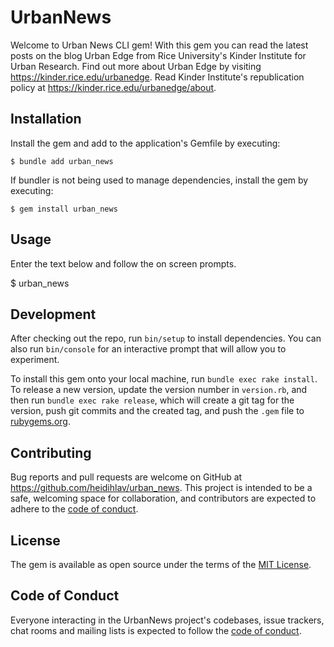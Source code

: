 # UrbanNews

Welcome to Urban News CLI gem! With this gem you can read the latest posts on the blog Urban Edge from Rice University's Kinder Institute for Urban Research. Find out more about Urban Edge by visiting https://kinder.rice.edu/urbanedge. Read Kinder Institute's republication policy at https://kinder.rice.edu/urbanedge/about.

## Installation

Install the gem and add to the application's Gemfile by executing:

    $ bundle add urban_news

If bundler is not being used to manage dependencies, install the gem by executing:

    $ gem install urban_news

## Usage

Enter the text below and follow the on screen prompts.

$ urban_news

## Development

After checking out the repo, run `bin/setup` to install dependencies. You can also run `bin/console` for an interactive prompt that will allow you to experiment.

To install this gem onto your local machine, run `bundle exec rake install`. To release a new version, update the version number in `version.rb`, and then run `bundle exec rake release`, which will create a git tag for the version, push git commits and the created tag, and push the `.gem` file to [rubygems.org](https://rubygems.org).

## Contributing

Bug reports and pull requests are welcome on GitHub at https://github.com/heidihlav/urban_news. This project is intended to be a safe, welcoming space for collaboration, and contributors are expected to adhere to the [code of conduct](https://github.com/heidihlav/urban_news/blob/master/CODE_OF_CONDUCT.md).

## License

The gem is available as open source under the terms of the [MIT License](https://opensource.org/licenses/MIT).

## Code of Conduct

Everyone interacting in the UrbanNews project's codebases, issue trackers, chat rooms and mailing lists is expected to follow the [code of conduct](https://github.com/heidihlav/urban_news/blob/master/CODE_OF_CONDUCT.md).
